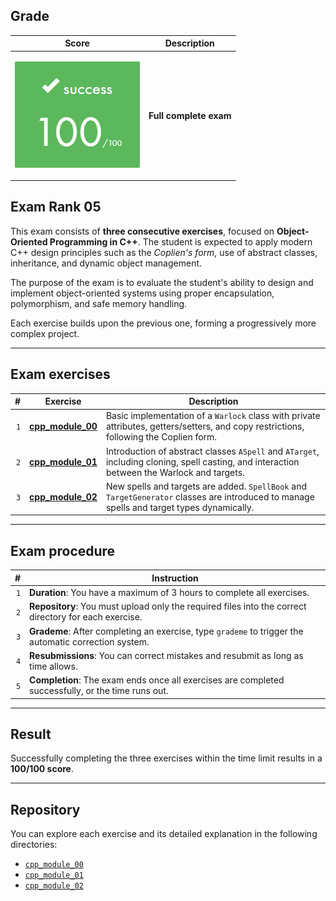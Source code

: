 ## Grade

| **Score**           | **Description**     |
|-----------------------|---------------|
| <p align="center"><img width="200px" alt="170px" src="https://github.com/BishopVK/Cursus-42Madrid/blob/main/lvl5/exam_rank_05/img/Score_100.png"></p> | **Full complete exam** |


## Exam Rank 05

This exam consists of **three consecutive exercises**, focused on **Object-Oriented Programming in C++**. The student is expected to apply modern C++ design principles such as the *Coplien's form*, use of abstract classes, inheritance, and dynamic object management.

The purpose of the exam is to evaluate the student's ability to design and implement object-oriented systems using proper encapsulation, polymorphism, and safe memory handling.

Each exercise builds upon the previous one, forming a progressively more complex project.

---

## Exam exercises

| **#** | **Exercise**                             | **Description** |
|------:|------------------------------------------|-----------------|
| `1`  | [**cpp_module_00**](./cpp_module00/README.md) | Basic implementation of a `Warlock` class with private attributes, getters/setters, and copy restrictions, following the Coplien form. |
| `2`  | [**cpp_module_01**](./cpp_module01/README.md) | Introduction of abstract classes `ASpell` and `ATarget`, including cloning, spell casting, and interaction between the Warlock and targets. |
| `3`  | [**cpp_module_02**](./cpp_module02/README.md) | New spells and targets are added. `SpellBook` and `TargetGenerator` classes are introduced to manage spells and target types dynamically. |

---

## Exam procedure

| **#** | **Instruction** |
|------:|------------------|
| `1`  | **Duration**: You have a maximum of 3 hours to complete all exercises. |
| `2`  | **Repository**: You must upload only the required files into the correct directory for each exercise. |
| `3`  | **Grademe**: After completing an exercise, type `grademe` to trigger the automatic correction system. |
| `4`  | **Resubmissions**: You can correct mistakes and resubmit as long as time allows. |
| `5`  | **Completion**: The exam ends once all exercises are completed successfully, or the time runs out. |

---

## Result

Successfully completing the three exercises within the time limit results in a **100/100 score**.

---

## Repository

You can explore each exercise and its detailed explanation in the following directories:

- [`cpp_module_00`](./cpp_module00/)
- [`cpp_module_01`](./cpp_module01/)
- [`cpp_module_02`](./cpp_module02/)